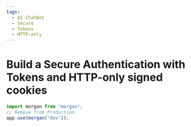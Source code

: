 ```yaml
---
tags:
  - AI-ChatBot
  - Secure
  - Tokens
  - HTTP-only
---
```

# Build a Secure Authentication with Tokens and HTTP-only signed cookies
```jsx
import morgan from "morgan";
// Remove from Production
app.use(morgan("dev"));
```

